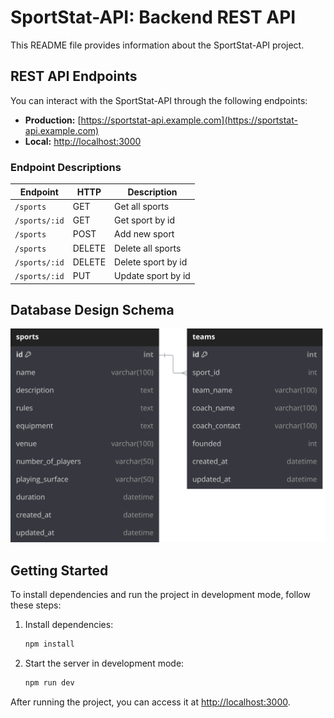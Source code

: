 # SportStat-API: Backend REST API

This README file provides information about the SportStat-API project.

## REST API Endpoints

You can interact with the SportStat-API through the following endpoints:

- **Production:** [https://sportstat-api.example.com](https://sportstat-api.example.com)
- **Local:** [http://localhost:3000](http://localhost:3000)

### Endpoint Descriptions

| Endpoint      | HTTP   | Description        |
| ------------- | ------ | ------------------ |
| `/sports`     | GET    | Get all sports     |
| `/sports/:id` | GET    | Get sport by id    |
| `/sports`     | POST   | Add new sport      |
| `/sports`     | DELETE | Delete all sports  |
| `/sports/:id` | DELETE | Delete sport by id |
| `/sports/:id` | PUT    | Update sport by id |

## Database Design Schema

![ERD](./assets/sportstat-erd.svg)

## Getting Started

To install dependencies and run the project in development mode, follow these steps:

1. Install dependencies:

   ```sh
   npm install
   ```

2. Start the server in development mode:
   ```sh
   npm run dev
   ```

After running the project, you can access it at [http://localhost:3000](http://localhost:3000).
